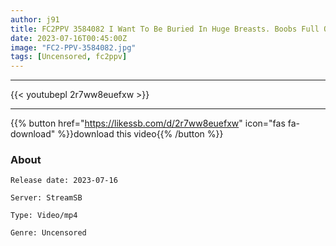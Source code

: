 ```yaml
---
author: j91
title: FC2PPV 3584082 I Want To Be Buried In Huge Breasts. Boobs Full Of Man’s Dreams And Romance. At The End, It’s A Cute Face! !
date: 2023-07-16T00:45:00Z
image: "FC2-PPV-3584082.jpg"
tags: [Uncensored, fc2ppv]
---
```

___

{{< youtubepl 2r7ww8euefxw >}}
___

{{% button href="https://likessb.com/d/2r7ww8euefxw" icon="fas fa-download" %}}download this video{{% /button %}}
### About

`Release date: 2023-07-16`

`Server: StreamSB`

`Type: Video/mp4`

`Genre:	Uncensored`
